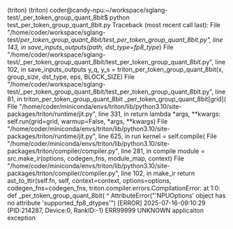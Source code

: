 (triton) (triton) coder@candy-npu:~/workspace/sglang-test/_per_token_group_quant_8bit$ python test_per_token_group_quant_8bit.py 
Traceback (most recent call last):
  File "/home/coder/workspace/sglang-test/_per_token_group_quant_8bit/test_per_token_group_quant_8bit.py", line 143, in <module>
    save_inputs_outputs(path, dst_type=fp8_type_)
  File "/home/coder/workspace/sglang-test/_per_token_group_quant_8bit/test_per_token_group_quant_8bit.py", line 102, in save_inputs_outputs
    y_q, y_s = triton_per_token_group_quant_8bit(x, group_size, dst_type, eps, BLOCK_SIZE)
  File "/home/coder/workspace/sglang-test/_per_token_group_quant_8bit/test_per_token_group_quant_8bit.py", line 81, in triton_per_token_group_quant_8bit
    _per_token_group_quant_8bit[grid](
  File "/home/coder/miniconda/envs/triton/lib/python3.10/site-packages/triton/runtime/jit.py", line 331, in <lambda>
    return lambda *args, **kwargs: self.run(grid=grid, warmup=False, *args, **kwargs)
  File "/home/coder/miniconda/envs/triton/lib/python3.10/site-packages/triton/runtime/jit.py", line 625, in run
    kernel = self.compile(
  File "/home/coder/miniconda/envs/triton/lib/python3.10/site-packages/triton/compiler/compiler.py", line 281, in compile
    module = src.make_ir(options, codegen_fns, module_map, context)
  File "/home/coder/miniconda/envs/triton/lib/python3.10/site-packages/triton/compiler/compiler.py", line 102, in make_ir
    return ast_to_ttir(self.fn, self, context=context, options=options, codegen_fns=codegen_fns,
triton.compiler.errors.CompilationError: at 1:0:
def _per_token_group_quant_8bit(
^
AttributeError("'NPUOptions' object has no attribute 'supported_fp8_dtypes'")
[ERROR] 2025-07-16-09:10:29 (PID:214287, Device:0, RankID:-1) ERR99999 UNKNOWN applicaiton exception